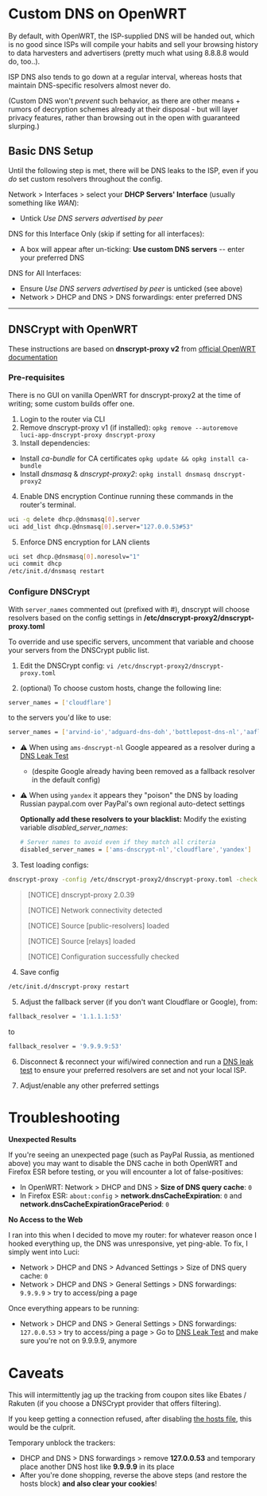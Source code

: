 # Custom DNS on OpenWRT

By default, with OpenWRT, the ISP-supplied DNS will be handed out, which is no good since ISPs will compile your habits and sell your browsing history to data harvesters and advertisers (pretty much what using 8.8.8.8 would do, too..).

ISP DNS also tends to go down at a regular interval, whereas hosts that maintain DNS-specific resolvers almost never do.

(Custom DNS won't _prevent_ such behavior, as there are other means + rumors of decryption schemes already at their disposal - but will layer privacy features, rather than browsing out in the open with guaranteed slurping.)

## Basic DNS Setup

Until the following step is met, there will be DNS leaks to the ISP, even if you _do_ set custom resolvers throughout the config.

Network > Interfaces > select your **DHCP Servers' Interface** (usually something like _WAN_):

- Untick _Use DNS servers advertised by peer_

DNS for this Interface Only (skip if setting for all interfaces):

- A box will appear after un-ticking: **Use custom DNS servers** -- enter your preferred DNS

DNS for All Interfaces:

- Ensure _Use DNS servers advertised by peer_ is unticked (see above)
- Network > DHCP and DNS > DNS forwardings: enter preferred DNS

---

## DNSCrypt with OpenWRT

These instructions are based on **dnscrypt-proxy v2** from [official OpenWRT documentation](https://openwrt.org/docs/guide-user/services/dns/dnscrypt_dnsmasq_dnscrypt-proxy2)

### Pre-requisites

There is no GUI on vanilla OpenWRT for dnscrypt-proxy2 at the time of writing; some custom builds offer one.

1. Login to the router via CLI
2. Remove dnscrypt-proxy v1 (if installed): `opkg remove --autoremove luci-app-dnscrypt-proxy dnscrypt-proxy`
3. Install dependencies:

- Install _ca-bundle_ for CA certificates `opkg update && opkg install ca-bundle`
- Install _dnsmasq_ & _dnscrypt-proxy2_: `opkg install dnsmasq dnscrypt-proxy2`

4. Enable DNS encryption
   Continue running these commands in the router's terminal.

```bash
uci -q delete dhcp.@dnsmasq[0].server
uci add_list dhcp.@dnsmasq[0].server="127.0.0.53#53"
```

5. Enforce DNS encryption for LAN clients

```bash
uci set dhcp.@dnsmasq[0].noresolv="1"
uci commit dhcp
/etc/init.d/dnsmasq restart
```

### Configure DNSCrypt

With `server_names` commented out (prefixed with #), dnscrypt will choose resolvers based on the config settings in **/etc/dnscrypt-proxy2/dnscrypt-proxy.toml**

To override and use specific servers, uncomment that variable and choose your servers from the DNSCrypt public list.

1. Edit the DNSCrypt config: `vi /etc/dnscrypt-proxy2/dnscrypt-proxy.toml`

2. (optional) To choose custom hosts, change the following line:

```bash
server_names = ['cloudflare']
```

to the servers you'd like to use:

```bash
server_names = ['arvind-io','adguard-dns-doh','bottlepost-dns-nl','aaflalo-me-nyc']
```

- :warning: When using `ams-dnscrypt-nl` Google appeared as a resolver during a [DNS Leak Test](https://dnsleaktest.com/)

  - (despite Google already having been removed as a fallback resolver in the default config)

- :warning: When using `yandex` it appears they "poison" the DNS by loading Russian paypal.com over PayPal's own regional auto-detect settings

  **Optionally add these resolvers to your blacklist:** Modify the existing variable _disabled_server_names_:

  ```bash
  # Server names to avoid even if they match all criteria
  disabled_server_names = ['ams-dnscrypt-nl','cloudflare','yandex']
  ```

3. Test loading configs:

```bash
dnscrypt-proxy -config /etc/dnscrypt-proxy2/dnscrypt-proxy.toml -check
```

> [NOTICE] dnscrypt-proxy 2.0.39
>
> [NOTICE] Network connectivity detected
>
> [NOTICE] Source [public-resolvers] loaded
>
> [NOTICE] Source [relays] loaded
>
> [NOTICE] Configuration successfully checked

4. Save config

```bash
/etc/init.d/dnscrypt-proxy restart
```

5. Adjust the fallback server (if you don't want Cloudflare or Google), from:

```bash
fallback_resolver = '1.1.1.1:53'
```

to

```bash
fallback_resolver = '9.9.9.9:53'
```

6. Disconnect & reconnect your wifi/wired connection and run a [DNS leak test](https://www.dnsleaktest.com) to ensure your preferred resolvers are set and not your local ISP.

7. Adjust/enable any other preferred settings

# Troubleshooting

**Unexpected Results**

If you're seeing an unexpected page (such as PayPal Russia, as mentioned above) you may want to disable the DNS cache in both OpenWRT and Firefox ESR before testing, or you will encounter a lot of false-positives:

- In OpenWRT: Network > DHCP and DNS > **Size of DNS query cache**: `0`
- In Firefox ESR: `about:config` > **network.dnsCacheExpiration**: `0` and **network.dnsCacheExpirationGracePeriod**: `0`

**No Access to the Web**

I ran into this when I decided to move my router: for whatever reason once I hooked everything up, the DNS was unresponsive, yet ping-able. To fix, I simply went into Luci:

- Network > DHCP and DNS > Advanced Settings > Size of DNS query cache: `0`
- Network > DHCP and DNS > General Settings > DNS forwardings: `9.9.9.9` > try to access/ping a page

Once everything appears to be running:

- Network > DHCP and DNS > General Settings > DNS forwardings: `127.0.0.53` > try to access/ping a page > Go to [DNS Leak Test](https://dnsleaktest.com/) and make sure you're not on 9.9.9.9, anymore

# Caveats

This will intermittently jag up the tracking from coupon sites like Ebates / Rakuten (if you choose a DNSCrypt provider that offers filtering).

If you keep getting a connection refused, after disabling [the hosts file](https://github.com/angela-d/autohosts), this would be the culprit.

Temporary unblock the trackers:

- DHCP and DNS > DNS forwardings > remove **127.0.0.53** and temporary place another DNS host like **9.9.9.9** in its place
- After you're done shopping, reverse the above steps (and restore the hosts block) **and also clear your cookies**!
